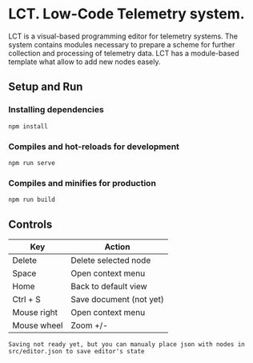 # LCT. Low-Code Telemetry system.
LCT is a visual-based programming editor for telemetry systems. The system contains modules necessary to prepare a scheme for further collection and processing of telemetry data. LCT has a module-based template what allow to add new nodes easely.

## Setup and Run
### Installing dependencies
```
npm install
```

### Compiles and hot-reloads for development
```
npm run serve
```

### Compiles and minifies for production
```
npm run build
```

## Controls
| Key         | Action                     |
|-------------|----------------------------|
| Delete      | Delete selected node       |
| Space       | Open context menu          |
| Home        | Back to default view       |
| Ctrl + S    | Save document (not yet)    |
| Mouse right | Open context menu          |
| Mouse wheel | Zoom +/-                   |

`Saving not ready yet, but you can manualy place json with nodes in src/editor.json to save editor's state`
